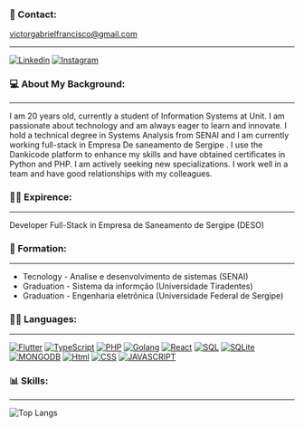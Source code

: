 ### 📧 Contact:

victorgabrielfrancisco@gmail.com

---

[![Linkedin](https://img.shields.io/badge/LinkedIn-0077B5?style=for-the-badge&logo=linkedin&logoColor=white)](https://www.linkedin.com/in/victor-gabriel-vieira-67b5b1244/)
[![Instagram](https://img.shields.io/badge/Instagram-E4405F?style=for-the-badge&logo=instagram&logoColor=white)](https://www.instagram.com/gabriel.viictor/)

### 💻 About My Background:

---

I am 20 years old, currently a student of Information Systems at Unit. I am passionate about technology and am always eager to learn and innovate. I hold a technical degree in Systems Analysis from SENAI and I am currently working full-stack in Empresa De saneamento de Sergipe . I use the Dankicode platform to enhance my skills and have obtained certificates in Python and PHP. I am actively seeking new specializations. I work well in a team and have good relationships with my colleagues.

### 🧑‍💼 Expirence:

---

Developer Full-Stack in Empresa de Saneamento de Sergipe (DESO)

### 📖 Formation:

---

- Tecnology - Analise e desenvolvimento de sistemas (SENAI)
- Graduation - Sistema da informção (Universidade Tiradentes)
- Graduation - Engenharia eletrônica (Universidade Federal de Sergipe)

### 👨‍💻 Languages:

---

[![Flutter](https://img.shields.io/badge/Flutter-02569B?style=for-the-badge&logo=flutter&logoColor=white)](https://flutter.dev/?gclid=CjwKCAjw4P6oBhBsEiwAKYVkq8bfvlo-NHNng2IBpWmDbQdXbecJuoCG2_xdjYk6JuhkKnkD3OraCBoCezQQAvD_BwE&gclsrc=aw.ds)
[![TypeScript](https://img.shields.io/badge/TypeScript-007ACC?style=for-the-badge&logo=typescript&logoColor=white)](https://www.typescriptlang.org)
[![PHP](https://img.shields.io/badge/PHP-777BB4?style=for-the-badge&logo=php&logoColor=white)](https://www.php.net)
[![Golang](https://img.shields.io/badge/Go-00ADD8?style=for-the-badge&logo=go&logoColor=white)](https://go.dev)
[![React](https://img.shields.io/badge/React-20232A?style=for-the-badge&logo=react&logoColor=61DAFB)](https://react.dev)
[![SQL](https://img.shields.io/badge/PostgreSQL-316192?style=for-the-badge&logo=postgresql&logoColor=white)](https://www.devart.com/litedac/features.html?gclid=CjwKCAjw4P6oBhBsEiwAKYVkq0e-aSV_PLbtc6da4ICy0FKMjm3j8lJgGGPFuOSP__EjRnrQ6I0obRoCeHgQAvD_BwE)
[![SQLite](https://img.shields.io/badge/SQLite-07405E?style=for-the-badge&logo=sqlite&logoColor=white)](https://www.postgresql.org)
[![MONGODB](https://img.shields.io/badge/MongoDB-4EA94B?style=for-the-badge&logo=mongodb&logoColor=white)](https://www.mongodb.com/pt-br)
[![Html](https://img.shields.io/badge/HTML5-E34F26?style=for-the-badge&logo=html5&logoColor=white)](https://en.wikipedia.org/wiki/HTML)
[![CSS](https://img.shields.io/badge/CSS-239120?&style=for-the-badge&logo=css3&logoColor=white)](https://developer.mozilla.org/en-US/docs/Web/CSS)
[![JAVASCRIPT](https://img.shields.io/badge/JavaScript-F7DF1E?style=for-the-badge&logo=javascript&logoColor=black)](https://www.javascript.com)

### 📊 Skills:

---

![Top Langs](https://github-readme-stats.vercel.app/api/top-langs/?username=victorsota&size_weight=0.5&count_weight=0.5)
